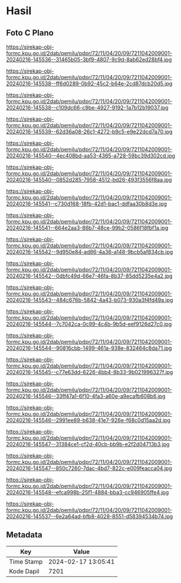 # Hasil

## Foto C Plano

https://sirekap-obj-formc.kpu.go.id/2dab/pemilu/pdpr/72/11/04/20/09/7211042009001-20240216-145536--31465b05-3bf9-4807-9c9d-8ab62ed28bf4.jpg

https://sirekap-obj-formc.kpu.go.id/2dab/pemilu/pdpr/72/11/04/20/09/7211042009001-20240216-145538--ff6d0289-0b92-45c2-b64e-2cd87dcb20d5.jpg

https://sirekap-obj-formc.kpu.go.id/2dab/pemilu/pdpr/72/11/04/20/09/7211042009001-20240216-145538--c109dc66-c9be-4927-9192-1a7b12b19037.jpg

https://sirekap-obj-formc.kpu.go.id/2dab/pemilu/pdpr/72/11/04/20/09/7211042009001-20240216-145539--62d36a08-26c1-4272-b9c5-e9e22dcd7a70.jpg

https://sirekap-obj-formc.kpu.go.id/2dab/pemilu/pdpr/72/11/04/20/09/7211042009001-20240216-145540--4ec408bd-aa53-4365-a728-59bc39d302cd.jpg

https://sirekap-obj-formc.kpu.go.id/2dab/pemilu/pdpr/72/11/04/20/09/7211042009001-20240216-145540--0852d285-7958-4512-bd26-493f3556f8aa.jpg

https://sirekap-obj-formc.kpu.go.id/2dab/pemilu/pdpr/72/11/04/20/09/7211042009001-20240216-145541--c730d168-18fb-42d1-bac1-ddfaa30b8d3e.jpg

https://sirekap-obj-formc.kpu.go.id/2dab/pemilu/pdpr/72/11/04/20/09/7211042009001-20240216-145541--664e2aa3-86b7-48ce-99b2-0586f18fbf1a.jpg

https://sirekap-obj-formc.kpu.go.id/2dab/pemilu/pdpr/72/11/04/20/09/7211042009001-20240216-145542--9d950e84-ad86-4a36-a148-9bcb5af834cb.jpg

https://sirekap-obj-formc.kpu.go.id/2dab/pemilu/pdpr/72/11/04/20/09/7211042009001-20240216-145542--0dbfc49d-66e7-46fa-8b37-85dd5235e4a2.jpg

https://sirekap-obj-formc.kpu.go.id/2dab/pemilu/pdpr/72/11/04/20/09/7211042009001-20240216-145543--484c676b-5842-4a43-b073-930a3f4fd49a.jpg

https://sirekap-obj-formc.kpu.go.id/2dab/pemilu/pdpr/72/11/04/20/09/7211042009001-20240216-145544--7c7042ca-0c99-4c4b-9b5d-eef9126d27c0.jpg

https://sirekap-obj-formc.kpu.go.id/2dab/pemilu/pdpr/72/11/04/20/09/7211042009001-20240216-145544--90816cbb-1499-461a-938e-832464c8da71.jpg

https://sirekap-obj-formc.kpu.go.id/2dab/pemilu/pdpr/72/11/04/20/09/7211042009001-20240216-145545--c77e63dd-6226-4bb4-8b33-9b021996327f.jpg

https://sirekap-obj-formc.kpu.go.id/2dab/pemilu/pdpr/72/11/04/20/09/7211042009001-20240216-145546--33ff47a1-6f10-4fa3-a60e-a9ecafb608b6.jpg

https://sirekap-obj-formc.kpu.go.id/2dab/pemilu/pdpr/72/11/04/20/09/7211042009001-20240216-145546--2991ee89-b638-41e7-926e-f68c0d15aa2d.jpg

https://sirekap-obj-formc.kpu.go.id/2dab/pemilu/pdpr/72/11/04/20/09/7211042009001-20240216-145547--31384ce1-cf2d-40cb-bb9b-e2f2d04713b3.jpg

https://sirekap-obj-formc.kpu.go.id/2dab/pemilu/pdpr/72/11/04/20/09/7211042009001-20240216-145547--850c7260-7dac-4bd7-822c-e009feacca04.jpg

https://sirekap-obj-formc.kpu.go.id/2dab/pemilu/pdpr/72/11/04/20/09/7211042009001-20240216-145548--efca998b-25f1-4884-bba3-cc946905ffe4.jpg

https://sirekap-obj-formc.kpu.go.id/2dab/pemilu/pdpr/72/11/04/20/09/7211042009001-20240216-145537--6e2a64ad-bfb8-4028-8551-d58394534b74.jpg


## Metadata

| Key        | Value               |
| ---------- | ------------------- |
| Time Stamp | 2024-02-17 13:05:41 |
| Kode Dapil | 7201                |



